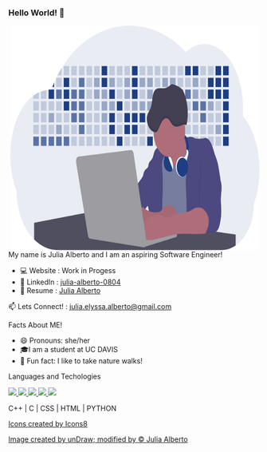 ### Hello World! 👋

<img align = right alt="image" src="undraw_developer_activity_bv83.svg" width="500" height="450">

My name is Julia Alberto and I am an aspiring Software Engineer!
- 💻 Website : Work in Progess
- 🔗 LinkedIn : <a href = "https://www.linkedin.com/in/julia-alberto-0804/"> julia-alberto-0804 </a>
- 💌 Resume : <a href = "Julia Alberto Resume Current.pdf"> Julia Alberto </a>

📫 Lets Connect! : <a href = "mailto: julia.elyssa.alberto@gmail.com"> julia.elyssa.alberto@gmail.com </a>

Facts About ME!
- 😄 Pronouns: she/her
- 🎓I am a student at UC DAVIS
- 🌱 Fun fact: I like to take nature walks!

Languages and Techologies

<a href="https://icons8.com/icon/40669/c++"> <img src="https://img.icons8.com/color/48/000000/c-plus-plus-logo.png"/> </a> <a href="https://icons8.com/icon/40670/c-programming"> <img src="https://img.icons8.com/color/48/000000/c-programming.png"/> </a> <a href="https://icons8.com/icon/21278/css3"> <img src="https://img.icons8.com/color/48/000000/css3.png"/> </a> <a href="https://icons8.com/icon/20909/html-5"> <img src="https://img.icons8.com/color/48/000000/html-5--v1.png"> </a> <a href="https://icons8.com/icon/13441/python"> <img src="https://img.icons8.com/color/48/000000/python--v1.png"> </a> 

C++ | C | CSS | HTML | PYTHON

<a href="https://icons8.com">Icons created by Icons8</a>

<a href="https://undraw.co/"> Image created by unDraw; modified by © Julia Alberto </a>
